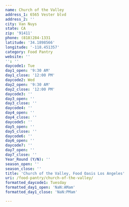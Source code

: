```yaml
---
name: Church of the Valley
address_1: 6565 Vester blvd
address_2: ''
city: Van Nuys
state: CA
zip: '91411'
phone: (818)284-1331
latitude: '34.1898566'
longitude: '-118.451357'
category: Food Pantry
website: ''
'': ''
daycode1: Tue
day1_open: '9:30 AM'
day1_close: '12:00 PM'
daycode2: Wed
day2_open: '9:30 AM'
day2_close: '12:00 PM'
daycode3: ''
day3_open: ''
day3_close: ''
daycode4: ''
day4_open: ''
day4_close: ''
daycode5: ''
day5_open: ''
day5_close: ''
daycode6: ''
day6_open: ''
daycode7: ''
day7_open: ''
day7_close: ''
Year_Round (Y/N): ''
season_open: ''
season_close: ''
title: 'Church of the Valley, Food Oasis Los Angeles'
uri: /food-pantry/church-of-the-valley/
formatted_daycode1: Tuesday
formatted_day1_open: 'NaN:AMam'
formatted_day1_close: 'NaN:PMam'

---
```

